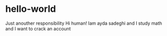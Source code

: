 # hello-world
Just anouther responsibility
Hi human!
Iam ayda sadeghi and I study math and I want to crack an account 
